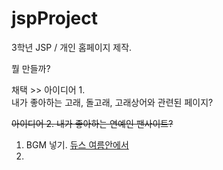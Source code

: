 # jspProject
3학년 JSP / 개인 홈페이지 제작.


 뭘 만들까?

 채택 >> 아이디어 1.   
 내가 좋아하는 고래, 돌고래, 고래상어와 관련된 페이지?

~~아이디어 2.
내가 좋아하는 연예인 팬사이트?~~

1. BGM  넣기. [듀스 여름안에서](https://youtu.be/Om8uhJ9rOJ4)
2. 
